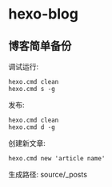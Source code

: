 # hexo-blog
## 博客简单备份

调试运行:
```
hexo.cmd clean
hexo.cmd s -g
```

发布:
```
hexo.cmd clean
hexo.cmd d -g
```

创建新文章:
```
hexo.cmd new 'article name'
```
生成路径:
source/_posts